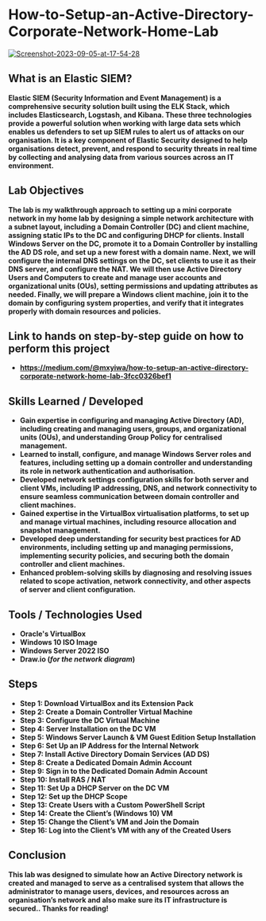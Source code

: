 <h1>How-to-Setup-an-Active-Directory-Corporate-Network-Home-Lab</h1>

<a href='https://postimages.org/' target='_blank'><img src='https://i.postimg.cc/VN6G1drv/project-adam.webp' border='0' alt='Screenshot-2023-09-05-at-17-54-28'/></a>
<br />

<h2>What is an Elastic SIEM?</h2>
<b>
Elastic SIEM (Security Information and Event Management) is a comprehensive security solution built using the ELK Stack, which includes Elasticsearch, Logstash, and Kibana. These three technologies provide a powerful solution when working with large data sets which enables us defenders to set up SIEM rules to alert us of attacks on our organisation. It is a key component of Elastic Security designed to help organisations detect, prevent, and respond to security threats in real time by collecting and analysing data from various sources across an IT environment.
</b>

<h2>Lab Objectives</h2>
<b>
The lab is my walkthrough approach to setting up a mini corporate network in my home lab by designing a simple network architecture with a subnet layout, including a Domain Controller (DC) and client machine, assigning static IPs to the DC and configuring DHCP for clients. Install Windows Server on the DC, promote it to a Domain Controller by installing the AD DS role, and set up a new forest with a domain name. Next, we will configure the internal DNS settings on the DC, set clients to use it as their DNS server, and configure the NAT. We will then use Active Directory Users and Computers to create and manage user accounts and organizational units (OUs), setting permissions and updating attributes as needed. Finally, we will prepare a Windows client machine, join it to the domain by configuring system properties, and verify that it integrates properly with domain resources and policies.
</b>

<h2>Link to hands on step-by-step guide on how to perform this project</h2>

- <b>https://medium.com/@mxyiwa/how-to-setup-an-active-directory-corporate-network-home-lab-3fcc0326bef1</b>

## Skills Learned / Developed

- <b>Gain expertise in configuring and managing Active Directory (AD), including creating and managing users, groups, and organizational units (OUs), and understanding Group Policy for centralised management.</b>
- <b>Learned to install, configure, and manage Windows Server roles and features, including setting up a domain controller and understanding its role in network authentication and authorisation.</b>
- <b>Developed network settings configuration skills for both server and client VMs, including IP addressing, DNS, and network connectivity to ensure seamless communication between domain controller and client machines.</b>
- <b>Gained expertise in the VirtualBox virtualisation platforms, to set up and manage virtual machines, including resource allocation and snapshot management.</b>
- <b>Developed deep understanding for security best practices for AD environments, including setting up and managing permissions, implementing security policies, and securing both the domain controller and client machines.</b>
- <b>Enhanced problem-solving skills by diagnosing and resolving issues related to scope activation, network connectivity, and other aspects of server and client configuration.</b>  

## Tools / Technologies Used

- <b>Oracle's VirtualBox</b>
- <b>Windows 10 ISO Image</b>
- <b>Windows Server 2022 ISO</b>
- <b>Draw.io (_for the network diagram_)</b> 

## Steps

- <b>Step 1: Download VirtualBox and its Extension Pack
- <b>Step 2: Create a Domain Controller Virtual Machine
- <b>Step 3: Configure the DC Virtual Machine
- <b>Step 4: Server Installation on the DC VM
- <b>Step 5: Windows Server Launch & VM Guest Edition Setup Installation
- <b>Step 6: Set Up an IP Address for the Internal Network
- <b>Step 7: Install Active Directory Domain Services (AD DS)
- <b>Step 8: Create a Dedicated Domain Admin Account
- <b>Step 9: Sign in to the Dedicated Domain Admin Account
- <b>Step 10: Install RAS / NAT
- <b>Step 11: Set Up a DHCP Server on the DC VM
- <b>Step 12: Set up the DHCP Scope
- <b>Step 13: Create Users with a Custom PowerShell Script
- <b>Step 14: Create the Client’s (Windows 10) VM
- <b>Step 15: Change the Client’s VM and Join the Domain
- <b>Step 16: Log into the Client’s VM with any of the Created Users

## Conclusion
<b>This lab was designed to simulate how an Active Directory network is created and managed to serve as a centralised system that allows the administrator to manage users, devices, and resources across an organisation’s network and also make sure its IT infrastructure is secured.. Thanks for reading!</b>

<!--
 ```diff
- text in red
+ text in green
! text in orange
# text in gray
@@ text in purple (and bold)@@
```
--!>

